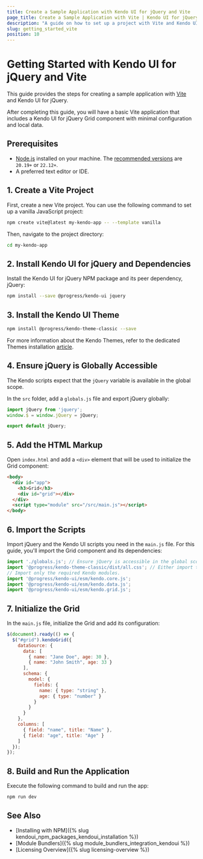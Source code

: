 ```yaml
---
title: Create a Sample Application with Kendo UI for jQuery and Vite
page_title: Create a Sample Application with Vite | Kendo UI for jQuery
description: "A guide on how to set up a project with Vite and Kendo UI for jQuery."
slug: getting_started_vite
position: 10
---
```


# Getting Started with Kendo UI for jQuery and Vite

This guide provides the steps for creating a sample application with [Vite](https://vitejs.dev/) and Kendo UI for jQuery.

After completing this guide, you will have a basic Vite application that includes a Kendo UI for jQuery Grid component with minimal configuration and local data.

## Prerequisites

* [Node.js](https://nodejs.org/) installed on your machine. The [recommended versions](https://vite.dev/guide/#scaffolding-your-first-vite-project) are `20.19+` or `22.12+`.
* A preferred text editor or IDE.

## 1. Create a Vite Project

First, create a new Vite project. You can use the following command to set up a vanilla JavaScript project:

```sh
npm create vite@latest my-kendo-app -- --template vanilla
```

Then, navigate to the project directory:

```sh
cd my-kendo-app
```

## 2. Install Kendo UI for jQuery and Dependencies

Install the Kendo UI for jQuery NPM package and its peer dependency, jQuery:

```sh
npm install --save @progress/kendo-ui jquery
```

## 3. Install the Kendo UI Theme

```sh
npm install @progress/kendo-theme-classic --save
```

For more information about the Kendo Themes, refer to the dedicated Themes installation [article](https://www.telerik.com/design-system/docs/themes/get-started/installation/).

## 4. Ensure jQuery is Globally Accessible 

The Kendo scripts expect that the `jQuery` variable is available in the global scope.

In the `src` folder, add a `globals.js` file and export jQuery globally:

```javascript
import jQuery from 'jquery';
window.$ = window.jQuery = jQuery;

export default jQuery;
```

## 5. Add the HTML Markup

Open `index.html` and add a `<div>` element that will be used to initialize the Grid component:

```html
<body>
  <div id="app">
    <h3>Grid</h3>
    <div id="grid"></div>
  </div>
  <script type="module" src="/src/main.js"></script>
</body>
```

## 6. Import the Scripts

Import jQuery and the Kendo UI scripts you need in the `main.js` file. For this guide, you'll import the Grid component and its dependencies:

```javascript
import './globals.js'; // Ensure jQuery is accessible in the global scope.
import '@progress/kendo-theme-classic/dist/all.css'; // Either import the needed theme here or add it in the index.html.
// Import only the required Kendo modules.
import '@progress/kendo-ui/esm/kendo.core.js';
import '@progress/kendo-ui/esm/kendo.data.js';
import '@progress/kendo-ui/esm/kendo.grid.js';
```

## 7. Initialize the Grid

In the `main.js` file, initialize the Grid and add its configuration:

```javascript
$(document).ready(() => {  
  $("#grid").kendoGrid({
    dataSource: {
      data: [
        { name: "Jane Doe", age: 30 },
        { name: "John Smith", age: 33 }
      ],
      schema: {
        model: {
          fields: {
            name: { type: "string" },
            age: { type: "number" }
          }
        }
      }
    },
    columns: [
      { field: "name", title: "Name" },
      { field: "age", title: "Age" }
    ]
  });
});
```

## 8. Build and Run the Application

Execute the following command to build and run the app:

```sh
npm run dev
```

## See Also

* [Installing with NPM]({% slug kendoui_npm_packages_kendoui_installation %})
* [Module Bundlers]({% slug module_bundlers_integration_kendoui %})
* [Licensing Overview]({% slug licensing-overview %})
